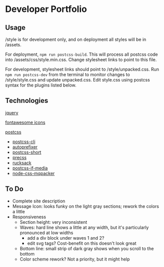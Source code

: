 # Developer Portfolio
## Usage
/style is for development only, and on deployment all styles will be in /assets.

For deployment, `npm run postcss-build`. This will process all postcss code into /assets/css/style.min.css. Change stylesheet links to point to this file.

For development, stylesheet links should point to /style/unpacked.css. Run `npm run postcss-dev` from the terminal to monitor changes to /style/style.css and update unpacked.css. Edit style.css using postcss syntax for the plugins listed below.

## Technologies
[jquery](https://github.com/jquery/jquery)

[fontawesome icons](https://fontawesome.com)

[postcss](https://github.com/postcss/postcss)
- [postcss-cli](https://github.com/postcss/postcss-cli)
- [autoprefixer](https://github.com/postcss/autoprefixer)
- [postcss-short](https://github.com/csstools/postcss-short)
- [precss](https://github.com/csstools/precss)
- [rucksack](https://github.com/madeleineostoja/rucksack)
- [postcss-if-media](https://github.com/arccoza/postcss-if-media)
- [node-css-mqpacker](https://github.com/hail2u/node-css-mqpacker)

 ## To Do
- Complete site description
- Message Icon: looks funky on the light gray sections; rework the colors a little
- Responsiveness
  - Section height: very inconsistent
  - Waves: hard line shows a little at any width, but it's particularly pronounced at low widths
    - add a div block under waves 1 and 2?
    - edit svg tags? Cost-benefit on this doesn't look great
  - Bottom line: small strip of dark gray shows when you scroll to the bottom
  - Color scheme rework? Not a priority, but it might help